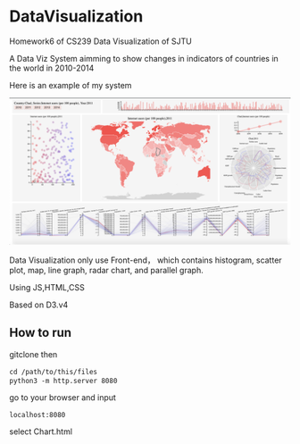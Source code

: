 # DataVisualization
Homework6 of CS239 Data Visualization of SJTU

A Data Viz System aimming to show changes in indicators of countries in the world in 2010-2014

Here is an example of my system

![avatar](https://github.com/Angeladadd/DataVisualization/blob/master/1.png)

Data Visualization only use Front-end， which contains histogram, scatter plot, map, line graph, radar chart, and parallel graph.

Using JS,HTML,CSS

Based on D3.v4

## How to run
gitclone then 

```
cd /path/to/this/files
python3 -m http.server 8080
```

go to your browser and input

```
localhost:8080
```

select Chart.html
